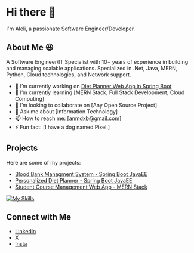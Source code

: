 # Hi there 👋

I'm Aleli, a passionate Software Engineer/Developer.

## About Me 😃
A Software Engineer/IT Specialist with 10+ years of experience in building and managing scalable applications. Specialized in .Net, Java, MERN, Python, Cloud technologies, and Network support.

- 🔭 I’m currently working on [Diet Planner Web App in Spring Boot](https://github.com/leizcool/Personalized-Diet-Planner.git)
- 🌱 I’m currently learning [MERN Stack, Full Stack Development, Cloud Computing]
- 👯 I’m looking to collaborate on [Any Open Source Project]
- 💬 Ask me about [Information Technology]
- 📫 How to reach me: [anmdxb@gmail.com]
- ⚡ Fun fact: [I have a dog named Pixel.]

## Projects

Here are some of my projects:

- [Blood Bank Managment System - Spring Boot JavaEE](https://github.com/leizcool/Blood-Bank-Management-System.git)
- [Personalized Diet Planner - Spring Boot JavaEE](https://github.com/leizcool/Personalized-Diet-Planner.git)
- [Student Course Management Web App - MERN Stack](https://github.com/leizcool/Student-Course-Web-App.git)

[![My Skills](https://skillicons.dev/icons?i=java,js,python,dotnet,react,mongodb,mysql,sqlite,aws,azure,gcp&theme=light)](https://skillicons.dev)

## Connect with Me

- [LinkedIn](https://www.linkedin.com/in/alelimacapagal)
- [X](https://x.com/leizcool2025)
- [Insta](https://instagram.com/leizc001)
